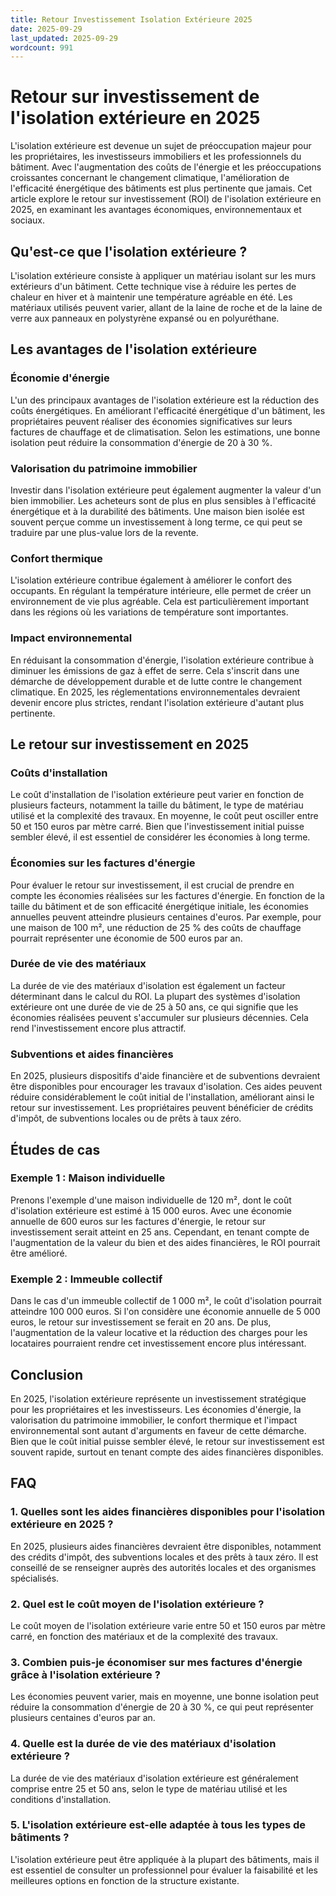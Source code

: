 ```yaml
---
title: Retour Investissement Isolation Extérieure 2025
date: 2025-09-29
last_updated: 2025-09-29
wordcount: 991
---
```


# Retour sur investissement de l'isolation extérieure en 2025

L'isolation extérieure est devenue un sujet de préoccupation majeur pour les propriétaires, les investisseurs immobiliers et les professionnels du bâtiment. Avec l'augmentation des coûts de l'énergie et les préoccupations croissantes concernant le changement climatique, l'amélioration de l'efficacité énergétique des bâtiments est plus pertinente que jamais. Cet article explore le retour sur investissement (ROI) de l'isolation extérieure en 2025, en examinant les avantages économiques, environnementaux et sociaux.

## Qu'est-ce que l'isolation extérieure ?

L'isolation extérieure consiste à appliquer un matériau isolant sur les murs extérieurs d'un bâtiment. Cette technique vise à réduire les pertes de chaleur en hiver et à maintenir une température agréable en été. Les matériaux utilisés peuvent varier, allant de la laine de roche et de la laine de verre aux panneaux en polystyrène expansé ou en polyuréthane.

## Les avantages de l'isolation extérieure

### Économie d'énergie

L'un des principaux avantages de l'isolation extérieure est la réduction des coûts énergétiques. En améliorant l'efficacité énergétique d'un bâtiment, les propriétaires peuvent réaliser des économies significatives sur leurs factures de chauffage et de climatisation. Selon les estimations, une bonne isolation peut réduire la consommation d'énergie de 20 à 30 %.

### Valorisation du patrimoine immobilier

Investir dans l'isolation extérieure peut également augmenter la valeur d'un bien immobilier. Les acheteurs sont de plus en plus sensibles à l'efficacité énergétique et à la durabilité des bâtiments. Une maison bien isolée est souvent perçue comme un investissement à long terme, ce qui peut se traduire par une plus-value lors de la revente.

### Confort thermique

L'isolation extérieure contribue également à améliorer le confort des occupants. En régulant la température intérieure, elle permet de créer un environnement de vie plus agréable. Cela est particulièrement important dans les régions où les variations de température sont importantes.

### Impact environnemental

En réduisant la consommation d'énergie, l'isolation extérieure contribue à diminuer les émissions de gaz à effet de serre. Cela s'inscrit dans une démarche de développement durable et de lutte contre le changement climatique. En 2025, les réglementations environnementales devraient devenir encore plus strictes, rendant l'isolation extérieure d'autant plus pertinente.

## Le retour sur investissement en 2025

### Coûts d'installation

Le coût d'installation de l'isolation extérieure peut varier en fonction de plusieurs facteurs, notamment la taille du bâtiment, le type de matériau utilisé et la complexité des travaux. En moyenne, le coût peut osciller entre 50 et 150 euros par mètre carré. Bien que l'investissement initial puisse sembler élevé, il est essentiel de considérer les économies à long terme.

### Économies sur les factures d'énergie

Pour évaluer le retour sur investissement, il est crucial de prendre en compte les économies réalisées sur les factures d'énergie. En fonction de la taille du bâtiment et de son efficacité énergétique initiale, les économies annuelles peuvent atteindre plusieurs centaines d'euros. Par exemple, pour une maison de 100 m², une réduction de 25 % des coûts de chauffage pourrait représenter une économie de 500 euros par an.

### Durée de vie des matériaux

La durée de vie des matériaux d'isolation est également un facteur déterminant dans le calcul du ROI. La plupart des systèmes d'isolation extérieure ont une durée de vie de 25 à 50 ans, ce qui signifie que les économies réalisées peuvent s'accumuler sur plusieurs décennies. Cela rend l'investissement encore plus attractif.

### Subventions et aides financières

En 2025, plusieurs dispositifs d'aide financière et de subventions devraient être disponibles pour encourager les travaux d'isolation. Ces aides peuvent réduire considérablement le coût initial de l'installation, améliorant ainsi le retour sur investissement. Les propriétaires peuvent bénéficier de crédits d'impôt, de subventions locales ou de prêts à taux zéro.

## Études de cas

### Exemple 1 : Maison individuelle

Prenons l'exemple d'une maison individuelle de 120 m², dont le coût d'isolation extérieure est estimé à 15 000 euros. Avec une économie annuelle de 600 euros sur les factures d'énergie, le retour sur investissement serait atteint en 25 ans. Cependant, en tenant compte de l'augmentation de la valeur du bien et des aides financières, le ROI pourrait être amélioré.

### Exemple 2 : Immeuble collectif

Dans le cas d'un immeuble collectif de 1 000 m², le coût d'isolation pourrait atteindre 100 000 euros. Si l'on considère une économie annuelle de 5 000 euros, le retour sur investissement se ferait en 20 ans. De plus, l'augmentation de la valeur locative et la réduction des charges pour les locataires pourraient rendre cet investissement encore plus intéressant.

## Conclusion

En 2025, l'isolation extérieure représente un investissement stratégique pour les propriétaires et les investisseurs. Les économies d'énergie, la valorisation du patrimoine immobilier, le confort thermique et l'impact environnemental sont autant d'arguments en faveur de cette démarche. Bien que le coût initial puisse sembler élevé, le retour sur investissement est souvent rapide, surtout en tenant compte des aides financières disponibles.

## FAQ

### 1. Quelles sont les aides financières disponibles pour l'isolation extérieure en 2025 ?

En 2025, plusieurs aides financières devraient être disponibles, notamment des crédits d'impôt, des subventions locales et des prêts à taux zéro. Il est conseillé de se renseigner auprès des autorités locales et des organismes spécialisés.

### 2. Quel est le coût moyen de l'isolation extérieure ?

Le coût moyen de l'isolation extérieure varie entre 50 et 150 euros par mètre carré, en fonction des matériaux et de la complexité des travaux.

### 3. Combien puis-je économiser sur mes factures d'énergie grâce à l'isolation extérieure ?

Les économies peuvent varier, mais en moyenne, une bonne isolation peut réduire la consommation d'énergie de 20 à 30 %, ce qui peut représenter plusieurs centaines d'euros par an.

### 4. Quelle est la durée de vie des matériaux d'isolation extérieure ?

La durée de vie des matériaux d'isolation extérieure est généralement comprise entre 25 et 50 ans, selon le type de matériau utilisé et les conditions d'installation.

### 5. L'isolation extérieure est-elle adaptée à tous les types de bâtiments ?

L'isolation extérieure peut être appliquée à la plupart des bâtiments, mais il est essentiel de consulter un professionnel pour évaluer la faisabilité et les meilleures options en fonction de la structure existante.